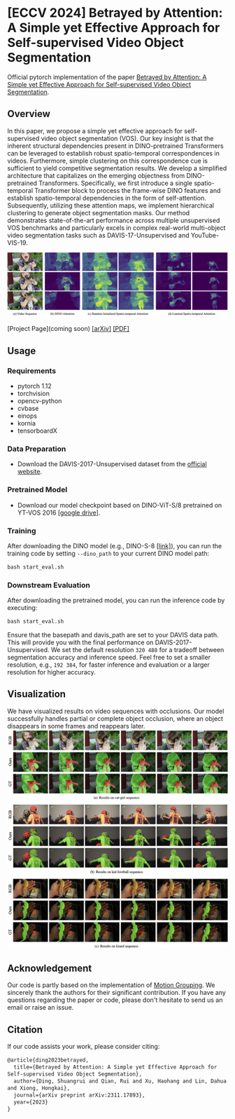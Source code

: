# [ECCV 2024] Betrayed by Attention: A Simple yet Effective Approach for Self-supervised Video Object Segmentation
Official pytorch implementation of the paper [Betrayed by Attention: A Simple yet Effective Approach for Self-supervised Video Object Segmentation](https://arxiv.org/abs/2311.17893). 

## Overview
In this paper, we propose a simple yet effective approach for self-supervised video object segmentation (VOS). Our key insight is that the inherent structural dependencies present in DINO-pretrained Transformers can be leveraged to establish robust spatio-temporal correspondences in videos. Furthermore, simple clustering on this correspondence cue is sufficient to yield competitive segmentation results. We develop a simplified architecture that capitalizes on the emerging objectness from DINO-pretrained Transformers. Specifically, we first introduce a single spatio-temporal Transformer block to process the frame-wise DINO features and establish spatio-temporal dependencies in the form of self-attention. Subsequently, utilizing these attention maps, we implement hierarchical clustering to generate object segmentation masks. Our method demonstrates state-of-the-art performance across multiple unsupervised VOS benchmarks and particularly excels in complex real-world multi-object video segmentation tasks such as DAVIS-17-Unsupervised and YouTube-VIS-19.

![teaser](Figure/teaser.png)

[Project Page](coming soon) [[arXiv]](https://arxiv.org/abs/2311.17893) [[PDF]](https://arxiv.org/pdf/2311.17893.pdf)

## Usage

### Requirements
- pytorch 1.12
- torchvision
- opencv-python
- cvbase
- einops
- kornia
- tensorboardX


### Data Preparation
- Download the DAVIS-2017-Unsupervised dataset from the [official website](https://davischallenge.org/davis2017/code.html#unsupervised).

### Pretrained Model
- Download our model checkpoint based on DINO-ViT-S/8 pretrained on YT-VOS 2016 [[google drive]](https://drive.google.com/file/d/1UhSPueJGpV4di9SVlZDmz0KWkuigQApA/view?usp=sharing).

### Training
After downloading the DINO model (e.g., DINO-S-8 [[link]](https://dl.fbaipublicfiles.com/dino/dino_deitsmall8_pretrain/dino_deitsmall8_pretrain_full_checkpoint.pth)), you can run the training code by setting `--dino_path` to your current DINO model path:
```python
bash start_eval.sh
```

### Downstream Evaluation
After downloading the pretrained model, you can run the inference code by executing:
```python
bash start_eval.sh
```
Ensure that the basepath and davis_path are set to your DAVIS data path. This will provide you with the final performance on DAVIS-2017-Unsupervised. We set the default resolution ```320 480``` for a tradeoff between segmentation accuracy and inference speed. Feel free to set a smaller resolution, e.g., ```192 384```, for faster inference and evaluation or a larger resolution for higher accuracy.

## Visualization
We have visualized results on video sequences with occlusions. Our model successfully handles partial or complete object occlusion, where an object disappears in some frames and reappears later.
![vis](Figure/vis.png)

## Acknowledgement
Our code is partly based on the implementation of [Motion Grouping](https://github.com/charigyang/motiongrouping). We sincerely thank the authors for their significant contribution. If you have any questions regarding the paper or code, please don't hesitate to send us an email or raise an issue.


## Citation
If our code assists your work, please consider citing:
```
@article{ding2023betrayed,
  title={Betrayed by Attention: A Simple yet Effective Approach for Self-supervised Video Object Segmentation},
  author={Ding, Shuangrui and Qian, Rui and Xu, Haohang and Lin, Dahua and Xiong, Hongkai},
  journal={arXiv preprint arXiv:2311.17893},
  year={2023}
}
```
